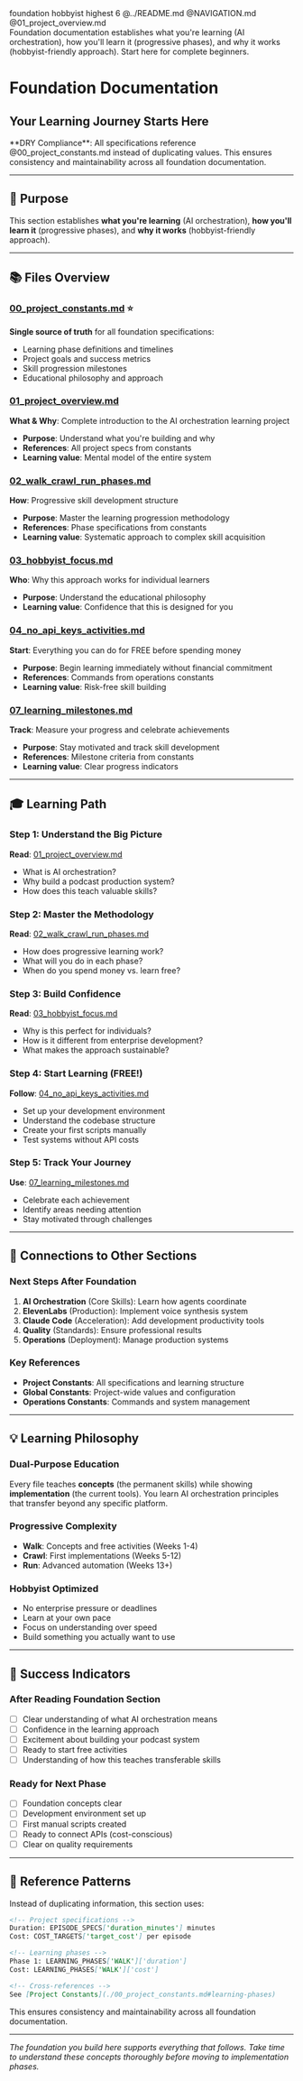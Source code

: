 <document type="domain-index" version="3.1.0" enhanced="2025-08-11">
  <metadata>
    <title>Foundation Documentation - Your Learning Journey Starts Here</title>
    <category>foundation</category>
    <audience>hobbyist</audience>
    <priority>highest</priority>
    <file-count>6</file-count>
    <navigation>
      <up>@../README.md</up>
      <index>@NAVIGATION.md</index>
      <next>@01_project_overview.md</next>
    </navigation>
  </metadata>

  <summary>
    Foundation documentation establishes what you're learning (AI orchestration), how you'll learn it
    (progressive phases), and why it works (hobbyist-friendly approach). Start here for complete beginners.
  </summary>
</document>

# Foundation Documentation
## Your Learning Journey Starts Here

<dry-compliance>
  **DRY Compliance**: All specifications reference @00_project_constants.md instead of duplicating values.
  This ensures consistency and maintainability across all foundation documentation.
</dry-compliance>

---

## 🎯 Purpose

This section establishes **what you're learning** (AI orchestration), **how you'll learn it** (progressive phases), and **why it works** (hobbyist-friendly approach).

---

## 📚 Files Overview

### [00_project_constants.md](./00_project_constants.md) ⭐
**Single source of truth** for all foundation specifications:
- Learning phase definitions and timelines
- Project goals and success metrics
- Skill progression milestones
- Educational philosophy and approach

### [01_project_overview.md](./01_project_overview.md)
**What & Why**: Complete introduction to the AI orchestration learning project
- **Purpose**: Understand what you're building and why
- **References**: All project specs from constants
- **Learning value**: Mental model of the entire system

### [02_walk_crawl_run_phases.md](./02_walk_crawl_run_phases.md)
**How**: Progressive skill development structure
- **Purpose**: Master the learning progression methodology
- **References**: Phase specifications from constants
- **Learning value**: Systematic approach to complex skill acquisition

### [03_hobbyist_focus.md](./03_hobbyist_focus.md)
**Who**: Why this approach works for individual learners
- **Purpose**: Understand the educational philosophy
- **Learning value**: Confidence that this is designed for you

### [04_no_api_keys_activities.md](./04_no_api_keys_activities.md)
**Start**: Everything you can do for FREE before spending money
- **Purpose**: Begin learning immediately without financial commitment
- **References**: Commands from operations constants
- **Learning value**: Risk-free skill building

### [07_learning_milestones.md](./07_learning_milestones.md)
**Track**: Measure your progress and celebrate achievements
- **Purpose**: Stay motivated and track skill development
- **References**: Milestone criteria from constants
- **Learning value**: Clear progress indicators

---

## 🎓 Learning Path

### Step 1: Understand the Big Picture
**Read**: [01_project_overview.md](./01_project_overview.md)
- What is AI orchestration?
- Why build a podcast production system?
- How does this teach valuable skills?

### Step 2: Master the Methodology
**Read**: [02_walk_crawl_run_phases.md](./02_walk_crawl_run_phases.md)
- How does progressive learning work?
- What will you do in each phase?
- When do you spend money vs. learn free?

### Step 3: Build Confidence
**Read**: [03_hobbyist_focus.md](./03_hobbyist_focus.md)
- Why is this perfect for individuals?
- How is it different from enterprise development?
- What makes the approach sustainable?

### Step 4: Start Learning (FREE!)
**Follow**: [04_no_api_keys_activities.md](./04_no_api_keys_activities.md)
- Set up your development environment
- Understand the codebase structure
- Create your first scripts manually
- Test systems without API costs

### Step 5: Track Your Journey
**Use**: [07_learning_milestones.md](./07_learning_milestones.md)
- Celebrate each achievement
- Identify areas needing attention
- Stay motivated through challenges

---

## 🔗 Connections to Other Sections

### Next Steps After Foundation
1. **AI Orchestration** (Core Skills): Learn how agents coordinate
2. **ElevenLabs** (Production): Implement voice synthesis system
3. **Claude Code** (Acceleration): Add development productivity tools
4. **Quality** (Standards): Ensure professional results
5. **Operations** (Deployment): Manage production systems

### Key References
- **Project Constants**: All specifications and learning structure
- **Global Constants**: Project-wide values and configuration
- **Operations Constants**: Commands and system management

---

## 💡 Learning Philosophy

### Dual-Purpose Education
Every file teaches **concepts** (the permanent skills) while showing **implementation** (the current tools). You learn AI orchestration principles that transfer beyond any specific platform.

### Progressive Complexity
- **Walk**: Concepts and free activities (Weeks 1-4)
- **Crawl**: First implementations (Weeks 5-12)
- **Run**: Advanced automation (Weeks 13+)

### Hobbyist Optimized
- No enterprise pressure or deadlines
- Learn at your own pace
- Focus on understanding over speed
- Build something you actually want to use

---

## 🎯 Success Indicators

### After Reading Foundation Section
- [ ] Clear understanding of what AI orchestration means
- [ ] Confidence in the learning approach
- [ ] Excitement about building your podcast system
- [ ] Ready to start free activities
- [ ] Understanding of how this teaches transferable skills

### Ready for Next Phase
- [ ] Foundation concepts clear
- [ ] Development environment set up
- [ ] First manual scripts created
- [ ] Ready to connect APIs (cost-conscious)
- [ ] Clear on quality requirements

---

## 🔧 Reference Patterns

Instead of duplicating information, this section uses:

```markdown
<!-- Project specifications -->
Duration: EPISODE_SPECS['duration_minutes'] minutes
Cost: COST_TARGETS['target_cost'] per episode

<!-- Learning phases -->
Phase 1: LEARNING_PHASES['WALK']['duration']
Cost: LEARNING_PHASES['WALK']['cost']

<!-- Cross-references -->
See [Project Constants](./00_project_constants.md#learning-phases)
```

This ensures consistency and maintainability across all foundation documentation.

---

*The foundation you build here supports everything that follows. Take time to understand these concepts thoroughly before moving to implementation phases.*
